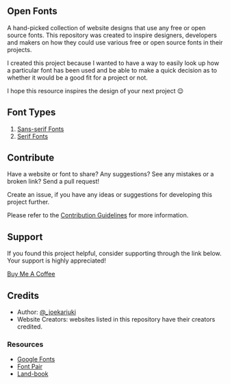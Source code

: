 

##  Open Fonts 

A hand-picked collection of website designs that use any free or open source fonts. This repository was created to inspire designers, developers and makers on how they could use various free or open source fonts in their projects.

I created this project because I wanted to have a way to easily look up how a particular font has been used and be able to make a quick decision as to whether it would be a good fit for a project or not. 

I hope this resource inspires the design of your next project :relieved:

## Font Types

1. [Sans-serif Fonts](./Sans-serif-Fonts.md)
2. [Serif Fonts](./Serif-Fonts.md)

## Contribute

Have a website or font to share? Any suggestions? See any mistakes or a broken link? Send a pull request!

Create an issue, if you have any ideas or suggestions for developing this project further.

Please refer to the [Contribution Guidelines](./CONTRIBUTING.md) for more information.

## Support
If you found this project helpful, consider supporting through the link below. Your support is highly appreciated!

<a href="https://www.buymeacoffee.com/5Ckhr9Xdq" target="_blank">Buy Me A Coffee</a>

## Credits
* Author: [@_joekariuki](https://twitter.com/_joekariuki)
* Website Creators: websites listed in this repository have their creators credited.

### Resources
* [Google Fonts](https://fonts.google.com/)
* [Font Pair](https://fontpair.co/)
* [Land-book](https://land-book.com/)

